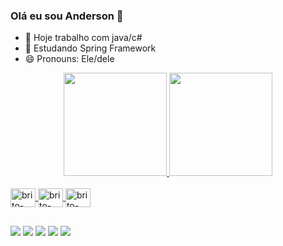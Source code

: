 ### Olá eu sou Anderson 👋

- 🔭 Hoje trabalho com java/c#
- 🌱 Estudando Spring Framework
- 😄 Pronouns: Ele/dele

<div align="center">
  <a href="https://github.com/britotech">
  <img height="165em" src="https://github-readme-stats.vercel.app/api?username=britotech&show_icons=true&theme=dark&include_all_commits=true&count_private=true"/>
  <img height="165em" src="https://github-readme-stats.vercel.app/api/top-langs/?username=britotech&layout=compact&langs_count=7&theme=dark"/>
</div>

  <div style="display: inline_block"><br>
  <img align="center" alt="brito-java" height="30" width="40" src="https://cdn.jsdelivr.net/gh/devicons/devicon/icons/java/java-original.svg">
  <img align="center" alt="brito-csharp" height="30" width="40" src="https://cdn.jsdelivr.net/gh/devicons/devicon/icons/csharp/csharp-original.svg">
  <img align="center" alt="brito-postgres" height="30" width="40" src="https://cdn.jsdelivr.net/gh/devicons/devicon/icons/postgresql/postgresql-original.svg">        
</div>
  
  ##
  
<div> 
	<a href="https://www.twitch.tv/kaoshc" target="_blank"><img src="https://img.shields.io/badge/Twitch-9146FF?style=for-the-badge&logo=twitch&logoColor=white" target="_blank"></a>	
	<a href="https://twitter.com/kaoshc" target="_blank"><img src="https://img.shields.io/badge/Twitter-1DA1F2?style=for-the-badge&logo=twitter&logoColor=white" target="_blank"></a>
	<a href="https://instagram.com/kaoshc" target="_blank"><img src="https://img.shields.io/badge/-Instagram-%23E4405F?style=for-the-badge&logo=instagram&logoColor=white" target="_blank"></a>
  <a href="https://www.linkedin.com/in/anderson-brito-garcia-7b60155a" target="_blank"><img src="https://img.shields.io/badge/-LinkedIn-%230077B5?style=for-the-badge&logo=linkedin&logoColor=white" target="_blank"></a>
  <a href = "mailto:andersonbritogarcia@gmail.com"><img src="https://img.shields.io/badge/-Gmail-%23333?style=for-the-badge&logo=gmail&logoColor=white" target="_blank"></a>
	   
</div> 
